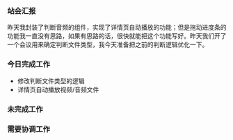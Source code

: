 ### 站会汇报

昨天我封装了判断音频的组件，实现了详情页自动播放的功能；但是拖动进度条的功能我一直没有思路，如果有思路的话，很快就能把这个功能写好。昨天我们开了一个会议用来确定判断文件类型，我今天准备把之前的判断逻辑优化一下。

### 今日完成工作

- 修改判断文件类型的逻辑
- 详情页自动播放视频/音频文件

### 未完成工作



### 需要协调工作